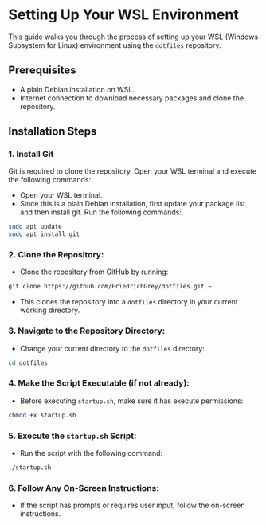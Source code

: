 # Setting Up Your WSL Environment

This guide walks you through the process of setting up your WSL (Windows Subsystem for Linux) environment using the `dotfiles` repository.

## Prerequisites

- A plain Debian installation on WSL.
- Internet connection to download necessary packages and clone the repository.

## Installation Steps

### 1. Install Git

Git is required to clone the repository. Open your WSL terminal and execute the following commands:
- Open your WSL terminal.
- Since this is a plain Debian installation, first update your package list and then install git. Run the following commands:
```bash
sudo apt update
sudo apt install git
```

### 2. **Clone the Repository**:
- Clone the repository from GitHub by running:
```bash
git clone https://github.com/FriedrichGrey/dotfiles.git ~
```
- This clones the repository into a `dotfiles` directory in your current working directory.

### 3. **Navigate to the Repository Directory**:
- Change your current directory to the `dotfiles` directory:
```bash
cd dotfiles
```

### 4. **Make the Script Executable** (if not already):
- Before executing `startup.sh`, make sure it has execute permissions:
```bash
chmod +x startup.sh
```

### 5. **Execute the `startup.sh` Script**:
- Run the script with the following command:
```bash
./startup.sh
```

### 6. **Follow Any On-Screen Instructions**:
- If the script has prompts or requires user input, follow the on-screen instructions.
